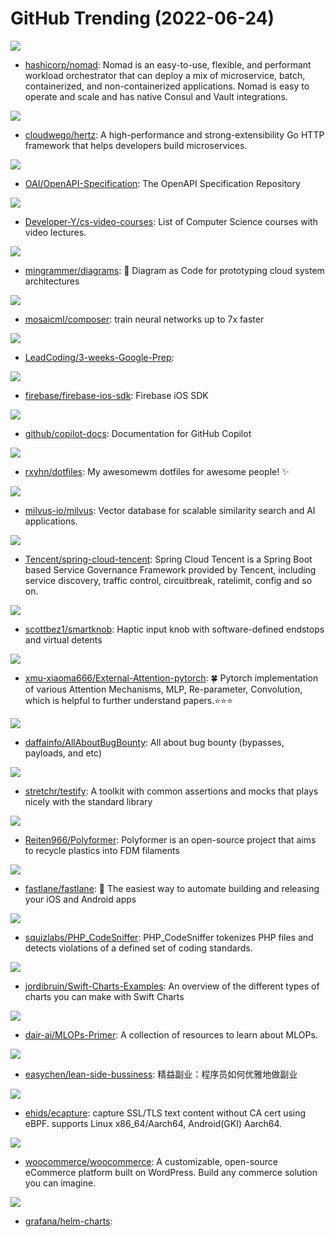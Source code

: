 # GitHub Trending (2022-06-24)

![](https://img.shields.io/badge/Go-New%20176-green?style=flat-square&logo=appveyor)
- [hashicorp/nomad](https://github.com/hashicorp/nomad): Nomad is an easy-to-use, flexible, and performant workload orchestrator that can deploy a mix of microservice, batch, containerized, and non-containerized applications. Nomad is easy to operate and scale and has native Consul and Vault integrations.

![](https://img.shields.io/badge/Go-New%20118-green?style=flat-square&logo=appveyor)
- [cloudwego/hertz](https://github.com/cloudwego/hertz): A high-performance and strong-extensibility Go HTTP framework that helps developers build microservices.

![](https://img.shields.io/badge/JavaScript-New%2071-green?style=flat-square&logo=appveyor)
- [OAI/OpenAPI-Specification](https://github.com/OAI/OpenAPI-Specification): The OpenAPI Specification Repository

![](https://img.shields.io/badge/none-New%2093-green?style=flat-square&logo=appveyor)
- [Developer-Y/cs-video-courses](https://github.com/Developer-Y/cs-video-courses): List of Computer Science courses with video lectures.

![](https://img.shields.io/badge/Python-New%20780-green?style=flat-square&logo=appveyor)
- [mingrammer/diagrams](https://github.com/mingrammer/diagrams): 🎨 Diagram as Code for prototyping cloud system architectures

![](https://img.shields.io/badge/Python-New%2070-green?style=flat-square&logo=appveyor)
- [mosaicml/composer](https://github.com/mosaicml/composer): train neural networks up to 7x faster

![](https://img.shields.io/badge/C%2B%2B-New%2078-green?style=flat-square&logo=appveyor)
- [LeadCoding/3-weeks-Google-Prep](https://github.com/LeadCoding/3-weeks-Google-Prep): 

![](https://img.shields.io/badge/Objective-C-New%2035-green?style=flat-square&logo=appveyor)
- [firebase/firebase-ios-sdk](https://github.com/firebase/firebase-ios-sdk): Firebase iOS SDK

![](https://img.shields.io/badge/Python-New%20124-green?style=flat-square&logo=appveyor)
- [github/copilot-docs](https://github.com/github/copilot-docs): Documentation for GitHub Copilot

![](https://img.shields.io/badge/CSS-New%20113-green?style=flat-square&logo=appveyor)
- [rxyhn/dotfiles](https://github.com/rxyhn/dotfiles): My awesomewm dotfiles for awesome people! ✨

![](https://img.shields.io/badge/Go-New%20118-green?style=flat-square&logo=appveyor)
- [milvus-io/milvus](https://github.com/milvus-io/milvus): Vector database for scalable similarity search and AI applications.

![](https://img.shields.io/badge/Java-New%2081-green?style=flat-square&logo=appveyor)
- [Tencent/spring-cloud-tencent](https://github.com/Tencent/spring-cloud-tencent): Spring Cloud Tencent is a Spring Boot based Service Governance Framework provided by Tencent, including service discovery, traffic control, circuitbreak, ratelimit, config and so on.

![](https://img.shields.io/badge/C%2B%2B-New%2097-green?style=flat-square&logo=appveyor)
- [scottbez1/smartknob](https://github.com/scottbez1/smartknob): Haptic input knob with software-defined endstops and virtual detents

![](https://img.shields.io/badge/Python-New%2025-green?style=flat-square&logo=appveyor)
- [xmu-xiaoma666/External-Attention-pytorch](https://github.com/xmu-xiaoma666/External-Attention-pytorch): 🍀 Pytorch implementation of various Attention Mechanisms, MLP, Re-parameter, Convolution, which is helpful to further understand papers.⭐⭐⭐

![](https://img.shields.io/badge/none-New%20107-green?style=flat-square&logo=appveyor)
- [daffainfo/AllAboutBugBounty](https://github.com/daffainfo/AllAboutBugBounty): All about bug bounty (bypasses, payloads, and etc)

![](https://img.shields.io/badge/Go-New%2055-green?style=flat-square&logo=appveyor)
- [stretchr/testify](https://github.com/stretchr/testify): A toolkit with common assertions and mocks that plays nicely with the standard library

![](https://img.shields.io/badge/G-code-New%2031-green?style=flat-square&logo=appveyor)
- [Reiten966/Polyformer](https://github.com/Reiten966/Polyformer): Polyformer is an open-source project that aims to recycle plastics into FDM filaments

![](https://img.shields.io/badge/Ruby-New%20146-green?style=flat-square&logo=appveyor)
- [fastlane/fastlane](https://github.com/fastlane/fastlane): 🚀 The easiest way to automate building and releasing your iOS and Android apps

![](https://img.shields.io/badge/PHP-New%2015-green?style=flat-square&logo=appveyor)
- [squizlabs/PHP_CodeSniffer](https://github.com/squizlabs/PHP_CodeSniffer): PHP_CodeSniffer tokenizes PHP files and detects violations of a defined set of coding standards.

![](https://img.shields.io/badge/Swift-New%20162-green?style=flat-square&logo=appveyor)
- [jordibruin/Swift-Charts-Examples](https://github.com/jordibruin/Swift-Charts-Examples): An overview of the different types of charts you can make with Swift Charts

![](https://img.shields.io/badge/none-New%20103-green?style=flat-square&logo=appveyor)
- [dair-ai/MLOPs-Primer](https://github.com/dair-ai/MLOPs-Primer): A collection of resources to learn about MLOPs.

![](https://img.shields.io/badge/none-New%20140-green?style=flat-square&logo=appveyor)
- [easychen/lean-side-bussiness](https://github.com/easychen/lean-side-bussiness): 精益副业：程序员如何优雅地做副业

![](https://img.shields.io/badge/C-New%2033-green?style=flat-square&logo=appveyor)
- [ehids/ecapture](https://github.com/ehids/ecapture): capture SSL/TLS text content without CA cert using eBPF. supports Linux x86_64/Aarch64, Android(GKI) Aarch64.

![](https://img.shields.io/badge/PHP-New%2040-green?style=flat-square&logo=appveyor)
- [woocommerce/woocommerce](https://github.com/woocommerce/woocommerce): A customizable, open-source eCommerce platform built on WordPress. Build any commerce solution you can imagine.

![](https://img.shields.io/badge/Smarty-New%2036-green?style=flat-square&logo=appveyor)
- [grafana/helm-charts](https://github.com/grafana/helm-charts): 

